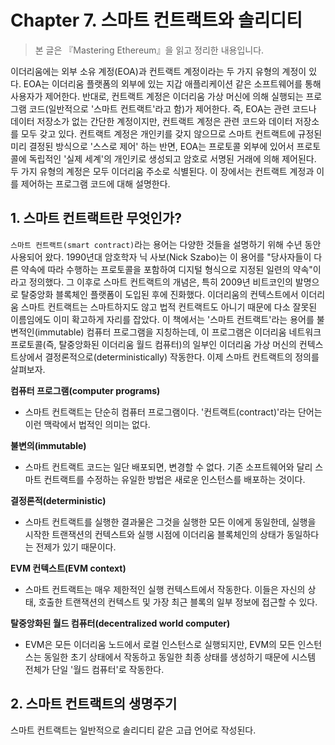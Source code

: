 # **Chapter 7. 스마트 컨트랙트와 솔리디티**
> 본 글은 『Mastering Ethereum』을 읽고 정리한 내용입니다.

이더리움에는 외부 소유 계정(EOA)과 컨트랙트 계정이라는 두 가지 유형의 계정이 있다. EOA는 이더리움 플랫폼의 외부에 있는 지갑 애플리케이션 같은 소프트웨어를 통해 사용자가 제어한다. 반대로, 컨트랙트 계정은 이더리움 가상 머신에 의해 실행되는 프로그램 코드(일반적으로 '스마트 컨트랙트'라고 함)가 제어한다. 즉, EOA는 관련 코드나 데이터 저장소가 없는 간단한 계정이지만, 컨트랙트 계정은 관련 코드와 데이터 저장소를 모두 갖고 있다. 컨트랙트 계정은 개인키를 갖지 않으므로 스마트 컨트랙트에 규정된 미리 결정된 방식으로 '스스로 제어' 하는 반면, EOA는 프로토콜 외부에 있어서 프로토콜에 독립적인 '실제 세계'의 개인키로 생성되고 암호로 서명된 거래에 의해 제어된다. 두 가지 유형의 계정은 모두 이더리움 주소로 식별된다. 이 장에서는 컨트랙트 계정과 이를 제어하는 프로그램 코드에 대해 설명한다.

## **1. 스마트 컨트랙트란 무엇인가?**

`스마트 컨트랙트(smart contract)`라는 용어는 다양한 것들을 설명하기 위해 수년 동안 사용되어 왔다. 1990년대 암호학자 닉 사보(Nick Szabo)는 이 용어를 "당사자들이 다른 약속에 따라 수행하는 프로토콜을 포함하여 디지털 형식으로 지정된 일련의 약속"이라고 정의했다. 그 이후로 스마트 컨트랙트의 개념은, 특히 2009년 비트코인의 발명으로 탈중앙화 블록체인 플랫폼이 도입된 후에 진화했다. 이더리움의 컨텍스트에서 이더리움 스마트 컨트랙트는 스마트하지도 않고 법적 컨트랙트도 아니기 때문에 다소 잘못된 이름임에도 이미 확고하게 자리를 잡았다. 이 책에서는 '스마트 컨트랙트'라는 용어를 불변적인(immutable) 컴퓨터 프로그램을 지칭하는데, 이 프로그램은 이더리움 네트워크 프로토콜(즉, 탈중앙화된 이더리움 월드 컴퓨터)의 일부인 이더리움 가상 머신의 컨텍스트상에서 결정론적으로(deterministically) 작동한다. 이제 스마트 컨트랙트의 정의를 살펴보자.

**컴퓨터 프로그램(computer programs)**

* 스마트 컨트랙트는 단순히 컴퓨터 프로그램이다. '컨트랙트(contract)'라는 단어는 이런 맥락에서 법적인 의미는 없다.

**불변의(immutable)**

* 스마트 컨트랙트 코드는 일단 배포되면, 변경할 수 없다. 기존 소프트웨어와 달리 스마트 컨트랙트를 수정하는 유일한 방법은 새로운 인스턴스를 배포하는 것이다.

**결정론적(deterministic)**

* 스마트 컨트랙트를 실행한 결과물은 그것을 실행한 모든 이에게 동일한데, 실행을 시작한 트랜잭션의 컨텍스트와 실행 시점에 이더리움 블록체인의 상태가 동일하다는 전제가 있기 때문이다.

**EVM 컨텍스트(EVM context)**

* 스마트 컨트랙트는 매우 제한적인 실행 컨텍스트에서 작동한다. 이들은 자신의 상태, 호출한 트랜잭션의 컨텍스트 및 가장 최근 블록의 일부 정보에 접근할 수 있다.

**탈중앙화된 월드 컴퓨터(decentralized world computer)**

* EVM은 모든 이더리움 노드에서 로컬 인스턴스로 실행되지만, EVM의 모든 인스턴스는 동일한 초기 상태에서 작동하고 동일한 최종 상태를 생성하기 때문에 시스템 전체가 단일 '월드 컴퓨터'로 작동한다.

## **2. 스마트 컨트랙트의 생명주기**

스마트 컨트랙트는 일반적으로 솔리디티 같은 고급 언어로 작성된다.

